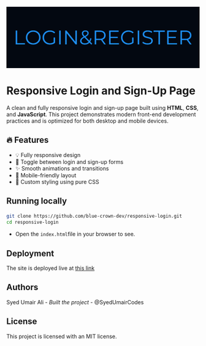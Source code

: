 ![project banner](./assets/img/banner.png)

# Responsive Login and Sign-Up Page

A clean and fully responsive login and sign-up page built using **HTML**, **CSS**, and **JavaScript**. This project demonstrates modern front-end development practices and is optimized for both desktop and mobile devices.

## 🔥 Features

- 💡 Fully responsive design
- 🔐 Toggle between login and sign-up forms
- ✨ Smooth animations and transitions
- 📱 Mobile-friendly layout
- 🎨 Custom styling using pure CSS

## Running locally

```bash
git clone https://github.com/blue-crown-dev/responsive-login.git
cd responsive-login
```

- Open the `index.html`file in your browser to see.

## Deployment

The site is deployed live at [this link]()

## Authors

Syed Umair Ali - _Built the project_ - @SyedUmairCodes

## License

This project is licensed with an MIT license.
